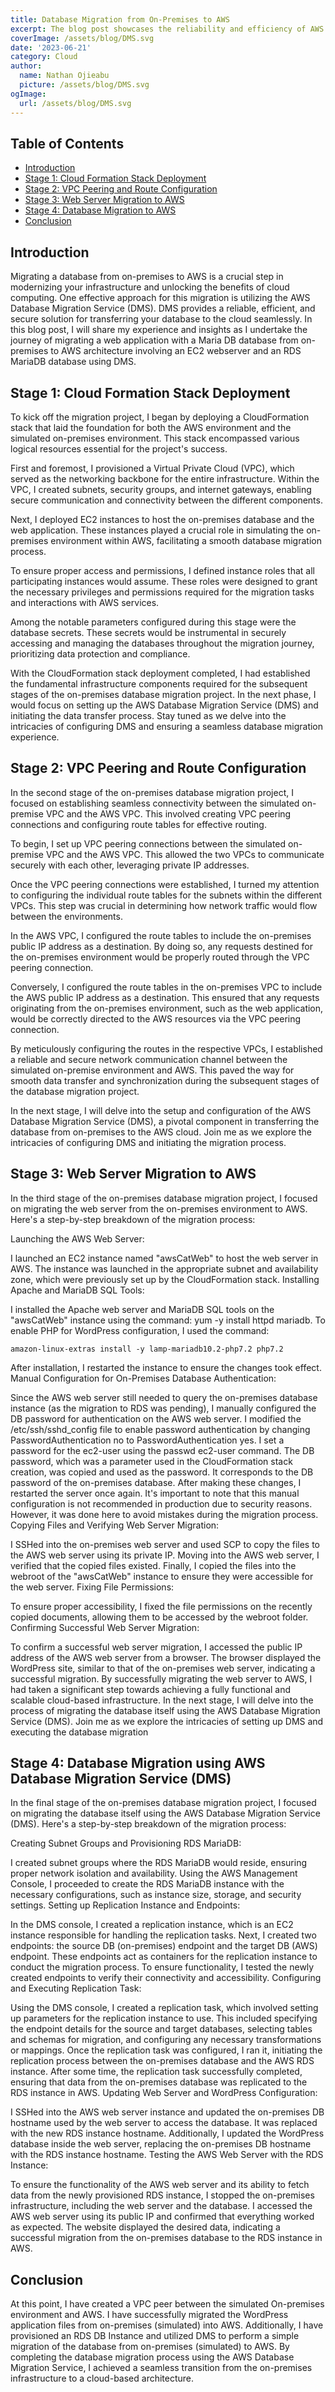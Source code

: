 ```yaml
---
title: Database Migration from On-Premises to AWS
excerpt: The blog post showcases the reliability and efficiency of AWS Database Migration Service (DMS) in migrating on-premises databases to AWS, illustrated through the migration of a web app with MariaDB using DMS.
coverImage: /assets/blog/DMS.svg
date: '2023-06-21'
category: Cloud
author:
  name: Nathan Ojieabu
  picture: /assets/blog/DMS.svg
ogImage:
  url: /assets/blog/DMS.svg
---
```


## Table of Contents

- [Introduction](#introduction)
- [Stage 1: Cloud Formation Stack Deployment](#stage-1-cloud-formation-stack-deployment)
- [Stage 2: VPC Peering and Route Configuration](#stage-2-vpc-peering-and-route-configuration)
- [Stage 3: Web Server Migration to AWS](#stage-3-web-server-migration-to-aws)
- [Stage 4: Database Migration to AWS](#stage-4-database-migration-to-aws)
- [Conclusion](#conclusion)

## Introduction

Migrating a database from on-premises to AWS is a crucial step in modernizing your infrastructure and unlocking the benefits of cloud computing. One effective approach for this migration is utilizing the AWS Database Migration Service (DMS). DMS provides a reliable, efficient, and secure solution for transferring your database to the cloud seamlessly. In this blog post, I will share my experience and insights as I undertake the journey of migrating a web application with a Maria DB database from on-premises to AWS architecture involving an EC2 webserver and an RDS MariaDB database using DMS.

## Stage 1: Cloud Formation Stack Deployment

To kick off the migration project, I began by deploying a CloudFormation stack that laid the foundation for both the AWS environment and the simulated on-premises environment. This stack encompassed various logical resources essential for the project's success.

First and foremost, I provisioned a Virtual Private Cloud (VPC), which served as the networking backbone for the entire infrastructure. Within the VPC, I created subnets, security groups, and internet gateways, enabling secure communication and connectivity between the different components.

Next, I deployed EC2 instances to host the on-premises database and the web application. These instances played a crucial role in simulating the on-premises environment within AWS, facilitating a smooth database migration process.

To ensure proper access and permissions, I defined instance roles that all participating instances would assume. These roles were designed to grant the necessary privileges and permissions required for the migration tasks and interactions with AWS services.

Among the notable parameters configured during this stage were the database secrets. These secrets would be instrumental in securely accessing and managing the databases throughout the migration journey, prioritizing data protection and compliance.

With the CloudFormation stack deployment completed, I had established the fundamental infrastructure components required for the subsequent stages of the on-premises database migration project. In the next phase, I would focus on setting up the AWS Database Migration Service (DMS) and initiating the data transfer process. Stay tuned as we delve into the intricacies of configuring DMS and ensuring a seamless database migration experience.

## Stage 2: VPC Peering and Route Configuration

In the second stage of the on-premises database migration project, I focused on establishing seamless connectivity between the simulated on-premise VPC and the AWS VPC. This involved creating VPC peering connections and configuring route tables for effective routing.

To begin, I set up VPC peering connections between the simulated on-premise VPC and the AWS VPC. This allowed the two VPCs to communicate securely with each other, leveraging private IP addresses.

Once the VPC peering connections were established, I turned my attention to configuring the individual route tables for the subnets within the different VPCs. This step was crucial in determining how network traffic would flow between the environments.

In the AWS VPC, I configured the route tables to include the on-premises public IP address as a destination. By doing so, any requests destined for the on-premises environment would be properly routed through the VPC peering connection.

Conversely, I configured the route tables in the on-premises VPC to include the AWS public IP address as a destination. This ensured that any requests originating from the on-premises environment, such as the web application, would be correctly directed to the AWS resources via the VPC peering connection.

By meticulously configuring the routes in the respective VPCs, I established a reliable and secure network communication channel between the simulated on-premise environment and AWS. This paved the way for smooth data transfer and synchronization during the subsequent stages of the database migration project.

In the next stage, I will delve into the setup and configuration of the AWS Database Migration Service (DMS), a pivotal component in transferring the database from on-premises to the AWS cloud. Join me as we explore the intricacies of configuring DMS and initiating the migration process.

## Stage 3: Web Server Migration to AWS

In the third stage of the on-premises database migration project, I focused on migrating the web server from the on-premises environment to AWS. Here's a step-by-step breakdown of the migration process:

Launching the AWS Web Server:

I launched an EC2 instance named "awsCatWeb" to host the web server in AWS.
The instance was launched in the appropriate subnet and availability zone, which were previously set up by the CloudFormation stack.
Installing Apache and MariaDB SQL Tools:

I installed the Apache web server and MariaDB SQL tools on the "awsCatWeb" instance using the command: yum -y install httpd mariadb.
To enable PHP for WordPress configuration, I used the command:

```
amazon-linux-extras install -y lamp-mariadb10.2-php7.2 php7.2
```

After installation, I restarted the instance to ensure the changes took effect.
Manual Configuration for On-Premises Database Authentication:

Since the AWS web server still needed to query the on-premises database instance (as the migration to RDS was pending), I manually configured the DB password for authentication on the AWS web server.
I modified the /etc/ssh/sshd_config file to enable password authentication by changing PasswordAuthentication no to PasswordAuthentication yes.
I set a password for the ec2-user using the passwd ec2-user command. The DB password, which was a parameter used in the CloudFormation stack creation, was copied and used as the password. It corresponds to the DB password of the on-premises database.
After making these changes, I restarted the server once again. It's important to note that this manual configuration is not recommended in production due to security reasons. However, it was done here to avoid mistakes during the migration process.
Copying Files and Verifying Web Server Migration:

I SSHed into the on-premises web server and used SCP to copy the files to the AWS web server using its private IP.
Moving into the AWS web server, I verified that the copied files existed.
Finally, I copied the files into the webroot of the "awsCatWeb" instance to ensure they were accessible for the web server.
Fixing File Permissions:

To ensure proper accessibility, I fixed the file permissions on the recently copied documents, allowing them to be accessed by the webroot folder.
Confirming Successful Web Server Migration:

To confirm a successful web server migration, I accessed the public IP address of the AWS web server from a browser.
The browser displayed the WordPress site, similar to that of the on-premises web server, indicating a successful migration.
By successfully migrating the web server to AWS, I had taken a significant step towards achieving a fully functional and scalable cloud-based infrastructure. In the next stage, I will delve into the process of migrating the database itself using the AWS Database Migration Service (DMS). Join me as we explore the intricacies of setting up DMS and executing the database migration

## Stage 4: Database Migration using AWS Database Migration Service (DMS)

In the final stage of the on-premises database migration project, I focused on migrating the database itself using the AWS Database Migration Service (DMS). Here's a step-by-step breakdown of the migration process:

Creating Subnet Groups and Provisioning RDS MariaDB:

I created subnet groups where the RDS MariaDB would reside, ensuring proper network isolation and availability.
Using the AWS Management Console, I proceeded to create the RDS MariaDB instance with the necessary configurations, such as instance size, storage, and security settings.
Setting up Replication Instance and Endpoints:

In the DMS console, I created a replication instance, which is an EC2 instance responsible for handling the replication tasks.
Next, I created two endpoints: the source DB (on-premises) endpoint and the target DB (AWS) endpoint. These endpoints act as containers for the replication instance to conduct the migration process.
To ensure functionality, I tested the newly created endpoints to verify their connectivity and accessibility.
Configuring and Executing Replication Task:

Using the DMS console, I created a replication task, which involved setting up parameters for the replication instance to use. This included specifying the endpoint details for the source and target databases, selecting tables and schemas for migration, and configuring any necessary transformations or mappings.
Once the replication task was configured, I ran it, initiating the replication process between the on-premises database and the AWS RDS instance.
After some time, the replication task successfully completed, ensuring that data from the on-premises database was replicated to the RDS instance in AWS.
Updating Web Server and WordPress Configuration:

I SSHed into the AWS web server instance and updated the on-premises DB hostname used by the web server to access the database. It was replaced with the new RDS instance hostname.
Additionally, I updated the WordPress database inside the web server, replacing the on-premises DB hostname with the RDS instance hostname.
Testing the AWS Web Server with the RDS Instance:

To ensure the functionality of the AWS web server and its ability to fetch data from the newly provisioned RDS instance, I stopped the on-premises infrastructure, including the web server and the database.
I accessed the AWS web server using its public IP and confirmed that everything worked as expected. The website displayed the desired data, indicating a successful migration from the on-premises database to the RDS instance in AWS.

## Conclusion

At this point, I have created a VPC peer between the simulated On-premises environment and AWS. I have successfully migrated the WordPress application files from on-premises (simulated) into AWS. Additionally, I have provisioned an RDS DB Instance and utilized DMS to perform a simple migration of the database from on-premises (simulated) to AWS. By completing the database migration process using the AWS Database Migration Service, I achieved a seamless transition from the on-premises infrastructure to a cloud-based architecture.
